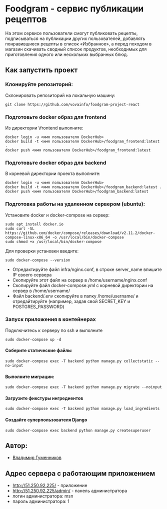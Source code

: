 # Foodgram - сервис публикации рецептов
На этом сервисе пользователи смогут публиковать рецепты, подписываться на публикации других пользователей, добавлять понравившиеся рецепты в список «Избранное», а перед походом в магазин скачивать сводный список продуктов, необходимых для приготовления одного или нескольких выбранных блюд.

## Как запустить проект

### Клонируйте репозиторий:
Склонировать репозиторий на локальную машину:
```
git clone https://github.com/vovainfo/foodgram-project-react
```
### Подготовьте docker образ для frontend
Из директории \frontend выполните:
```
docker login -u <имя пользователя DockerHub>
docker build -t <имя пользователя DockerHub>/foodgram_frontend:latest .
docker push <имя пользователя DockerHub>/foodgram_frontend:latest
```

### Подготовьте docker образ для backend
В корневой директории проекта выполните:
```
docker login -u <имя пользователя DockerHub>
docker build -t <имя пользователя DockerHub>/foodgram_backend:latest .
docker push <имя пользователя DockerHub>/foodgram_backend:latest
```

### Подготовка работы на удаленном сервером (ubuntu):
Установите docker и docker-compose на сервер:
```
sudo apt install docker.io
sudo curl -SL https://github.com/docker/compose/releases/download/v2.11.2/docker-compose-linux-x86_64 -o /usr/local/bin/docker-compose
sudo chmod +x /usr/local/bin/docker-compose
```
Для проверки установки введите: 
```
sudo docker-compose --version
```

* Отредактируйте файл infra/nginx.conf, в строке server_name впишите IP своего сервера
* Скопируйте этот файл на сервер в /home/username/nginx.conf
* Скопируйте файл docker-compose.yml с корневой директории на сервер в /home/username/
* Файл backend/.env скопируйте в папку /home/username/ и отредайтируйте (например, задав свой SECRET_KEY и POSTGRES_PASSWORD) 

### Запуск приложения в контейнерах
Подключитесь к серверу по ssh и выполните
```
sudo docker-compose up -d
```

#### Соберите статические файлы
```
sudo docker-compose exec -T backend python manage.py collectstatic --no-input
```
#### Выполните миграции:
```
sudo docker-compose exec -T backend python manage.py migrate --noinput
```
#### Загрузите фикстуры ингредиентов
```
sudo docker-compose exec -T backend python manage.py load_ingredients
```
#### Создайте суперпользователя Django
```
sudo docker-compose exec backend python manage.py createsuperuser
```

## Автор:
- [Владимир Гуменников](https://github.com/vovainfo)


## Адрес сервера с работающим приложением
* http://51.250.92.225/ - приложение
* http://51.250.92.225/admin/ - панель администратора
* логин администратора: msn
* пароль администратора: 1